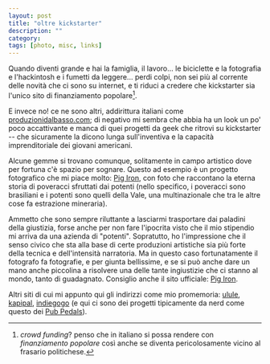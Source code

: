 ```yaml
---
layout: post
title: "oltre kickstarter"
description: ""
category: 
tags: [photo, misc, links]
---
```




Quando diventi grande e hai la famiglia, il lavoro... le biciclette e la fotografia e l'hackintosh e i fumetti da leggere... perdi colpi, non sei più al corrente delle novità che ci sono su internet, e ti riduci a credere che kickstarter sia l'unico sito di finanziamento popolare[^nota-crowdfunding].

E invece no! ce ne sono altri, addirittura italiani come [produzionidalbasso.com](http://www.produzionidalbasso.com); di negativo mi sembra che abbia ha un look un po' poco accattivante e manca di quei progetti da geek che ritrovi su kickstarter -- che sicuramente la dicono lunga sull'inventiva e la capacità imprenditoriale dei giovani americani.

Alcune gemme si trovano comunque, solitamente in campo artistico dove per fortuna c'è spazio per sognare. Questo ad esempio è un progetto fotografico che mi piace molto: [Pig Iron](http://www.produzionidalbasso.com/pdb_1801.html), con foto che raccontano la eterna storia di poveracci sfruttati dai potenti (nello specifico, i poveracci sono brasiliani e i potenti sono quelli della Vale, una multinazionale che tra le altre cose fa estrazione mineraria).

Ammetto che sono sempre riluttante a lasciarmi trasportare dai paladini della giustizia, forse anche per non fare l'ipocrita visto che il mio stipendio mi arriva da una azienda di "potenti". Sopratutto, ho l'impressione che il senso civico che sta alla base di certe produzioni artistiche sia più forte della tecnica e dell'intensità narratoria. Ma in questo caso fortunatamente il fotografo fa fotografie, e per giunta bellissime, e se si può anche dare un mano anche piccolina a risolvere una delle tante ingiustizie che ci stanno al mondo, tanto di guadagnato. Consiglio anche il sito ufficiale: [Pig Iron](http://www.pigiron.it/).

Altri siti di cui mi appunto qui gli indirizzi come mio promemoria: [ulule](http://www.ulule.com/), [kapipal](http://www.kapipal.com), [indiegogo](http://www.indiegogo.com/) (e qui ci sono dei progetti tipicamente da nerd come questo dei [Pub Pedals](http://www.indiegogo.com/Pub)).


[^nota-crowdfunding]: _crowd funding_? penso che in italiano si possa rendere con _finanziamento popolare_ così anche se diventa pericolosamente vicino al frasario politichese.
